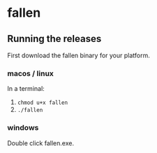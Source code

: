 # fallen

## Running the releases

First download the fallen binary for your platform.

### macos / linux

In a terminal:
1. `chmod u+x fallen`
2. `./fallen`

### windows

Double click fallen.exe.
